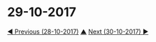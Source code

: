 # 29-10-2017


[◀ Previous (28-10-2017)](https://github.com/humayuns/Workspace/blob/master/Diary/2017/October/28/notebook.md) [▲](https://github.com/humayuns/Workspace/tree/master/Diary/2017/October)
[Next (30-10-2017) ▶](https://github.com/humayuns/Workspace/blob/master/Diary/2017/October/30/notebook.md)